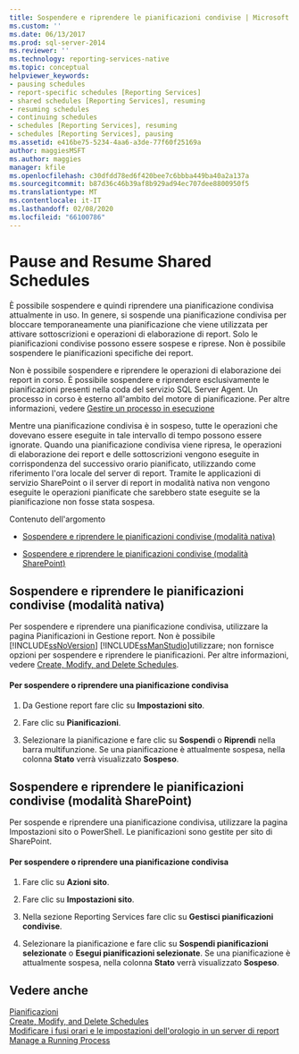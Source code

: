 ```yaml
---
title: Sospendere e riprendere le pianificazioni condivise | Microsoft Docs
ms.custom: ''
ms.date: 06/13/2017
ms.prod: sql-server-2014
ms.reviewer: ''
ms.technology: reporting-services-native
ms.topic: conceptual
helpviewer_keywords:
- pausing schedules
- report-specific schedules [Reporting Services]
- shared schedules [Reporting Services], resuming
- resuming schedules
- continuing schedules
- schedules [Reporting Services], resuming
- schedules [Reporting Services], pausing
ms.assetid: e416be75-5234-4aa6-a3de-77f60f25169a
author: maggiesMSFT
ms.author: maggies
manager: kfile
ms.openlocfilehash: c30dfdd78ed6f420bee7c6bbba449ba40a2a137a
ms.sourcegitcommit: b87d36c46b39af8b929ad94ec707dee8800950f5
ms.translationtype: MT
ms.contentlocale: it-IT
ms.lasthandoff: 02/08/2020
ms.locfileid: "66100786"
---
```

# <a name="pause-and-resume-shared-schedules"></a>Pause and Resume Shared Schedules
  È possibile sospendere e quindi riprendere una pianificazione condivisa attualmente in uso. In genere, si sospende una pianificazione condivisa per bloccare temporaneamente una pianificazione che viene utilizzata per attivare sottoscrizioni e operazioni di elaborazione di report. Solo le pianificazioni condivise possono essere sospese e riprese. Non è possibile sospendere le pianificazioni specifiche dei report.  
  
 Non è possibile sospendere e riprendere le operazioni di elaborazione dei report in corso. È possibile sospendere e riprendere esclusivamente le pianificazioni presenti nella coda del servizio SQL Server Agent. Un processo in corso è esterno all'ambito del motore di pianificazione. Per altre informazioni, vedere [Gestire un processo in esecuzione](manage-a-running-process.md)  
  
 Mentre una pianificazione condivisa è in sospeso, tutte le operazioni che dovevano essere eseguite in tale intervallo di tempo possono essere ignorate. Quando una pianificazione condivisa viene ripresa, le operazioni di elaborazione dei report e delle sottoscrizioni vengono eseguite in corrispondenza del successivo orario pianificato, utilizzando come riferimento l'ora locale del server di report. Tramite le applicazioni di servizio SharePoint o il server di report in modalità nativa non vengono eseguite le operazioni pianificate che sarebbero state eseguite se la pianificazione non fosse stata sospesa.  
  
 Contenuto dell'argomento  
  
-   [Sospendere e riprendere le pianificazioni condivise (modalità nativa)](#bkmk_native)  
  
-   [Sospendere e riprendere le pianificazioni condivise (modalità SharePoint)](#bkmk_sharepoint)  
  
##  <a name="bkmk_native"></a>Sospendere e riprendere le pianificazioni condivise (modalità nativa)  
 Per sospendere e riprendere una pianificazione condivisa, utilizzare la pagina Pianificazioni in Gestione report. Non è possibile [!INCLUDE[ssNoVersion](../../includes/ssnoversion-md.md)] [!INCLUDE[ssManStudio](../../includes/ssmanstudio-md.md)]utilizzare; non fornisce opzioni per sospendere e riprendere le pianificazioni. Per altre informazioni, vedere [Create, Modify, and Delete Schedules](create-modify-and-delete-schedules.md).  
  
#### <a name="to-pause-or-resume-a-shared-schedule"></a>Per sospendere o riprendere una pianificazione condivisa  
  
1.  Da Gestione report fare clic su **Impostazioni sito**.  
  
2.  Fare clic su **Pianificazioni**.  
  
3.  Selezionare la pianificazione e fare clic su **Sospendi** o **Riprendi** nella barra multifunzione. Se una pianificazione è attualmente sospesa, nella colonna **Stato** verrà visualizzato **Sospeso**.  
  
##  <a name="bkmk_sharepoint"></a>Sospendere e riprendere le pianificazioni condivise (modalità SharePoint)  
 Per sospende e riprendere una pianificazione condivisa, utilizzare la pagina Impostazioni sito o PowerShell. Le pianificazioni sono gestite per sito di SharePoint.  
  
#### <a name="to-pause-or-resume-a-shared-schedule"></a>Per sospendere o riprendere una pianificazione condivisa  
  
1.  Fare clic su **Azioni sito**.  
  
2.  Fare clic su **Impostazioni sito**.  
  
3.  Nella sezione Reporting Services fare clic su **Gestisci pianificazioni condivise**.  
  
4.  Selezionare la pianificazione e fare clic su **Sospendi pianificazioni selezionate** o **Esegui pianificazioni selezionate**. Se una pianificazione è attualmente sospesa, nella colonna **Stato** verrà visualizzato **Sospeso**.  
  
## <a name="see-also"></a>Vedere anche  
 [Pianificazioni](schedules.md)   
 [Create, Modify, and Delete Schedules](create-modify-and-delete-schedules.md)   
 [Modificare i fusi orari e le impostazioni dell'orologio in un server di report](change-time-zones-and-clock-settings-on-a-report-server.md)   
 [Manage a Running Process](manage-a-running-process.md)  
  
  
